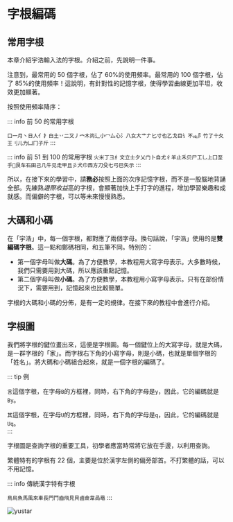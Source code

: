 
# 字根編碼

## 常用字根

本章介紹宇浩輸入法的字根。介紹之前，先說明一件事。

注意到，最常用的 50 個字根，佔了 60%的使用頻率。最常用的 100 個字根，佔了 85%的使用頻率！這說明，有針對性的記憶字根，使得學習曲線更加平坦，收效更加顯著。

按照使用頻率降序：

::: info 前 50 的常用字根

`口一月丶日人亻扌白土丷二又丿宀木尚辶小冖厶心氵八女大艹𠂇匕寸也乙戈目讠不龰阝竹了十夂王刂儿力凵冂子斤`
:::

::: info 前 51 到 100 的常用字根
`火米丁彐纟文立士夕乂门卜自尤彳羊止禾贝尸工乚上囗至手𬺰艮车石田己几牛见走甲且彡犬巾西方刀殳七弓巴矢示`
:::

所以，在接下來的學習中，請**務必**按照上面的次序記憶字根，而不是一股腦地背誦全部。先練熟*邊際收益*高的字根，會顯著加快上手打字的進程，增加學習樂趣和成就感。而偏僻的字根，可以等未來慢慢熟悉。

## 大碼和小碼

在「宇浩」中，每一個字根，都對應了兩個字母。換句話說，「宇浩」使用的是**雙編碼字根**。這一點和鄭碼相同，和五筆不同。特別的：

- 第一個字母叫做**大碼**。為了方便教學，本教程用大寫字母表示。大多數時候，我們只需要用到大碼，所以應該重點記憶。
- 第二個字母叫做**小碼**。為了方便教學，本教程用小寫字母表示。只有在部份情況下，需要用到，記憶起來也比較簡單。

字根的大碼和小碼的分佈，是有一定的規律。在接下來的教程中會進行介紹。

## 字根圖

我們將字根的鍵位畫出來，這便是字根圖。每一個鍵位上的大寫字母，就是大碼，是一群字根的「家」。而字根右下角的小寫字母，則是小碼，也就是單個字根的「姓名」。將大碼和小碼組合起來，就是一個字根的編碼了。

::: tip 例

`言`這個字根，在字母`B`的方框裡，同時，右下角的字母是`y`，因此，它的編碼就是`By`。  

`其`這個字根，在字母`U`的方框裡，同時，右下角的字母是`q`，因此，它的編碼就是`Uq`。  
:::

字根圖是查詢字根的重要工具，初學者應當時常將它放在手邊，以利用查詢。

繁體特有的字根有 22 個，主要是位於漢字左側的偏旁部首。不打繁體的話，可以不用記憶。

::: info 傳統漢字特有字根

`鳥烏魚馬風來車長門鬥齒飛見貝鹵僉韋咼黽`
:::

![yustar](/yustar.png)

